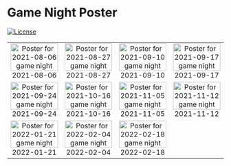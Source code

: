 
<!-- README.md is generated from README.Rmd. Please edit that file -->

# Game Night Poster

<!-- badges: start -->

[![License](https://img.shields.io/github/license/mcanouil/game-night)](LICENSE)
<!-- badges: end -->

<table>
<tr>
<td align="center">
<img alt="Poster for 2021-08-06 game night" src="thumbs/2021-08-06.png" width="100%" height="auto" /><br/>2021-08-06
</td>
<td align="center">
<img alt="Poster for 2021-08-27 game night" src="thumbs/2021-08-27.png" width="100%" height="auto" /><br/>2021-08-27
</td>
<td align="center">
<img alt="Poster for 2021-09-10 game night" src="thumbs/2021-09-10.png" width="100%" height="auto" /><br/>2021-09-10
</td>
<td align="center">
<img alt="Poster for 2021-09-17 game night" src="thumbs/2021-09-17.png" width="100%" height="auto" /><br/>2021-09-17
</td>
</tr>
<tr>
<td align="center">
<img alt="Poster for 2021-09-24 game night" src="thumbs/2021-09-24.png" width="100%" height="auto" /><br/>2021-09-24
</td>
<td align="center">
<img alt="Poster for 2021-10-16 game night" src="thumbs/2021-10-16.png" width="100%" height="auto" /><br/>2021-10-16
</td>
<td align="center">
<img alt="Poster for 2021-11-05 game night" src="thumbs/2021-11-05.png" width="100%" height="auto" /><br/>2021-11-05
</td>
<td align="center">
<img alt="Poster for 2021-11-12 game night" src="thumbs/2021-11-12.png" width="100%" height="auto" /><br/>2021-11-12
</td>
</tr>
<tr>
<td align="center">
<img alt="Poster for 2022-01-21 game night" src="thumbs/2022-01-21.png" width="100%" height="auto" /><br/>2022-01-21
</td>
<td align="center">
<img alt="Poster for 2022-02-04 game night" src="thumbs/2022-02-04.png" width="100%" height="auto" /><br/>2022-02-04
</td>
<td align="center">
<img alt="Poster for 2022-02-18 game night" src="thumbs/2022-02-18.png" width="100%" height="auto" /><br/>2022-02-18
</td>
</tr>
</table>
